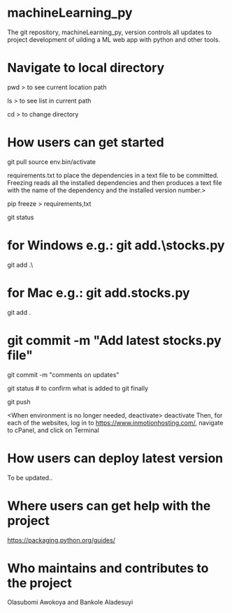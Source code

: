 # machineLearning_py
The git repository, machineLearning_py, version controls all updates to project development of uilding a ML web app with python and other tools.

# Navigate to local directory
pwd > to see current location path

ls > to see list in current path

cd > to change directory


# How users can get started
<Make sure to have the latest version>
git pull 

<Start virtual environment in local development workspace>
source env.bin/activate

<Make code changes>


<Run pip freeze > requirements.txt to place the dependencies in a text file to be committed. Freezing reads all the installed dependencies and then produces a text file with the name of the dependency and the installed version number.>

pip freeze > requirements,txt

git status

# for Windows e.g.: git add.\stocks.py
git add .\

# for Mac e.g.: git add.stocks.py
git add .

# git commit -m "Add latest stocks.py file"
git commit -m "comments on updates"

git status # to confirm what is added to git finally

git push

<When environment is no longer needed, deactivate>
deactivate
Then, for each of the websites, log in to https://www.inmotionhosting.com/, navigate to
cPanel, and click on Terminal


# How users can deploy latest version
To be updated..

# Where users can get help with the project
https://packaging.python.org/guides/

# Who maintains and contributes to the project
 Olasubomi Awokoya and Bankole Aladesuyi